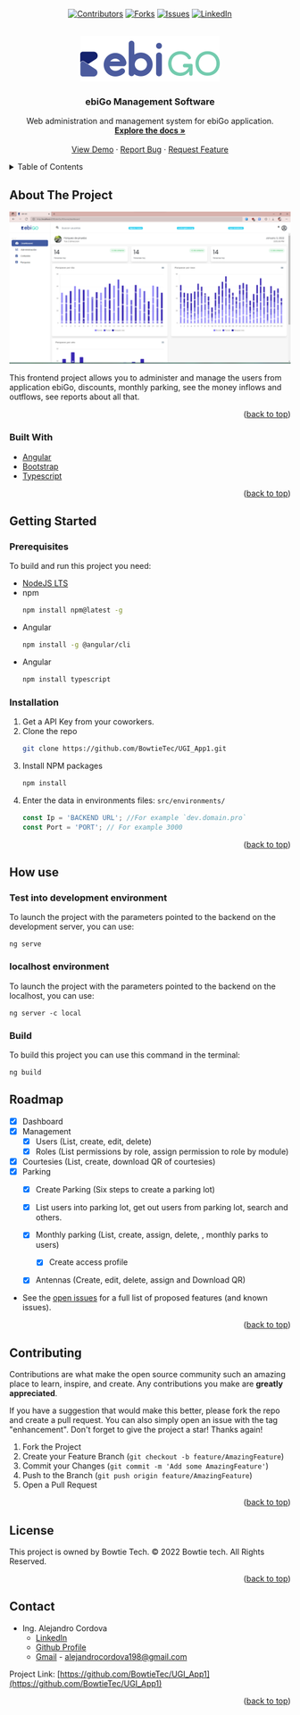<div id="top"></div>

<!-- PROJECT SHIELDS -->
<div align="center">

[![Contributors][contributors-shield]][contributors-url]
[![Forks][forks-shield]][forks-url]
[![Issues][issues-shield]][issues-url]
[![LinkedIn][linkedin-shield]][linkedin-url]


</div>

<!-- PROJECT LOGO -->
<br />
<div align="center">
  <a href="https://github.com/BowtieTec/UGI_App1">
    <img src="src/assets/img/logo.png" alt="Logo" >
  </a>

<h3 align="center">ebiGo Management Software</h3>

  <p align="center">
    Web administration and management system for ebiGo application.
    <br>
    <a href="https://github.com/BowtieTec/UGI_App1"><strong>Explore the docs »</strong></a>
    <br>
    <br>
    <a href="https://dev.bowtietech.pro/ebiGo/#/">View Demo</a>
    ·
    <a href="https://github.com/BowtieTec/UGI_App1/issues">Report Bug</a>
    ·
    <a href="https://github.com/BowtieTec/UGI_App1/issues">Request Feature</a>
  </p>
</div>



<!-- TABLE OF CONTENTS -->
<details>
  <summary>Table of Contents</summary>
  <ol>
    <li>
      <a href="#about-the-project">About The Project</a>
      <ul>
        <li><a href="#built-with">Built With</a></li>
      </ul>
    </li>
    <li>
      <a href="#getting-started">Getting Started</a>
      <ul>
        <li><a href="#prerequisites">Prerequisites</a></li>
        <li><a href="#installation">Installation</a></li>
      </ul>
    </li>
    <li><a href="#roadmap">Roadmap</a></li>
    <li><a href="#contributing">Contributing</a></li>
    <li><a href="#license">License</a></li>
    <li><a href="#contact">Contact</a></li>
  </ol>
</details>



<!-- ABOUT THE PROJECT -->

## About The Project

[![Product Name Screen Shot][product-screenshot]](https://dev.bowtietech.pro/ebiGo/#/)

This frontend project allows you to administer and manage the users from application ebiGo, discounts, monthly parking,
see the money inflows and outflows, see reports about all that.

<p align="right">(<a href="#top">back to top</a>)</p>

### Built With

* [Angular](https://angular.io/)
* [Bootstrap](https://getbootstrap.com)
* [Typescript](https://www.typescriptlang.org/)

<p align="right">(<a href="#top">back to top</a>)</p>



<!-- GETTING STARTED -->

## Getting Started

### Prerequisites

To build and run this project you need:

* [NodeJS LTS](https://nodejs.org/en/download/)
* npm
  ```sh
  npm install npm@latest -g
  ```
* Angular
  ```sh
  npm install -g @angular/cli
  ```
* Angular
  ```sh
  npm install typescript   
  ```

### Installation

1. Get a API Key from your coworkers.
2. Clone the repo
   ```sh
   git clone https://github.com/BowtieTec/UGI_App1.git
   ```
3. Install NPM packages
   ```sh
   npm install
   ```
4. Enter the data in environments files: `src/environments/`
   ```js
   const Ip = 'BACKEND URL'; //For example `dev.domain.pro`
   const Port = 'PORT'; // For example 3000
   ```

<p align="right">(<a href="#top">back to top</a>)</p>

<!-- How Use -->

## How use

### Test into development environment

To launch the project with the parameters pointed to the backend on the development server, you can use:

   ```shell
   ng serve
   ```

### localhost environment

To launch the project with the parameters pointed to the backend on the localhost, you can use:

   ```shell
   ng server -c local
   ```

### Build

To build this project you can use this command in the terminal:

   ```shell
   ng build
   ```

<!-- ROADMAP -->

## Roadmap

- [x] Dashboard
- [x] Management
  - [x] Users (List, create, edit, delete)
  - [x] Roles (List permissions by role, assign permission to role by module)
- [x] Courtesies (List, create, download QR of courtesies)
- [x] Parking
  - [x] Create Parking (Six steps to create a parking lot)
  - [x] List users into parking lot, get out users from parking lot, search and others.
  - [x] Monthly parking (List, create, assign, delete, , monthly parks to users)
    - [x] Create access profile
  - [x] Antennas (Create, edit, delete, assign and Download QR)


- See the [open issues](https://github.com/BowtieTec/UGI_App1/issues) for a full list of proposed features (and known
  issues).

<p align="right">(<a href="#top">back to top</a>)</p>
<!-- CONTRIBUTING -->

## Contributing

Contributions are what make the open source community such an amazing place to learn, inspire, and create. Any
contributions you make are **greatly appreciated**.

If you have a suggestion that would make this better, please fork the repo and create a pull request. You can also
simply open an issue with the tag "enhancement". Don't forget to give the project a star! Thanks again!

1. Fork the Project
2. Create your Feature Branch (`git checkout -b feature/AmazingFeature`)
3. Commit your Changes (`git commit -m 'Add some AmazingFeature'`)
4. Push to the Branch (`git push origin feature/AmazingFeature`)
5. Open a Pull Request

<p align="right">(<a href="#top">back to top</a>)</p>

<!-- LICENSE -->

## License

This project is owned by Bowtie Tech. © 2022 Bowtie tech. All Rights Reserved.
<p align="right">(<a href="#top">back to top</a>)</p>

<!-- CONTACT -->

## Contact

- Ing. Alejandro Cordova
  - [LinkedIn](https://www.linkedin.com/in/acordovam/)
  - [Github Profile](https://github.com/Acordovam)
  - [Gmail](mailto:alejandrocordova198@gmail.com) - alejandrocordova198@gmail.com

Project Link: [https://github.com/BowtieTec/UGI_App1](https://github.com/BowtieTec/UGI_App1)

<p align="right">(<a href="#top">back to top</a>)</p>


[contributors-shield]: https://img.shields.io/github/contributors/BowtieTec/UGI_App1.svg?style=for-the-badge

[contributors-url]: https://github.com/BowtieTec/UGI_App1/graphs/contributors

[forks-shield]: https://img.shields.io/github/forks/BowtieTec/UGI_App1.svg?style=for-the-badge

[forks-url]: https://github.com/BowtieTec/UGI_App1/network/members

[stars-shield]: https://img.shields.io/github/stars/BowtieTec/UGI_App1.svg?style=for-the-badge

[stars-url]: https://github.com/BowtieTec/UGI_App1/stargazers

[issues-shield]: https://img.shields.io/github/issues/BowtieTec/UGI_App1.svg?style=for-the-badge

[issues-url]: https://github.com/BowtieTec/UGI_App1/issues

[license-shield]: https://img.shields.io/github/license/BowtieTec/UGI_App1.svg?style=for-the-badge

[license-url]: https://github.com/BowtieTec/UGI_App1/blob/master/LICENSE.txt

[linkedin-shield]: https://img.shields.io/badge/-LinkedIn-black.svg?style=for-the-badge&logo=linkedin&colorB=555

[linkedin-url]: https://www.linkedin.com/in/acordovam/

[product-screenshot]: src/assets/img/screenshoot1.png

